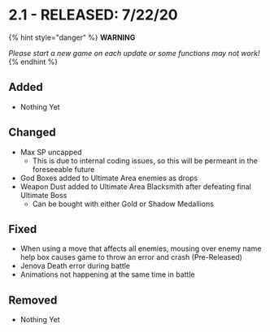# 2.1 - RELEASED: 7/22/20

{% hint style="danger" %}
**WARNING**

_Please start a new game on each update or some functions may not work!_
{% endhint %}

## Added

* Nothing Yet

## Changed

* Max SP uncapped
  * This is due to internal coding issues, so this will be permeant in the foreseeable future
* God Boxes added to Ultimate Area enemies as drops
* Weapon Dust added to Ultimate Area Blacksmith after defeating final Ultimate Boss
  * Can be bought with either Gold or Shadow Medallions

## Fixed

* When using a move that affects all enemies, mousing over enemy name help box causes game to throw an error and crash \(Pre-Released\)
* Jenova Death error during battle
* Animations not happening at the same time in battle

## Removed

* Nothing Yet

